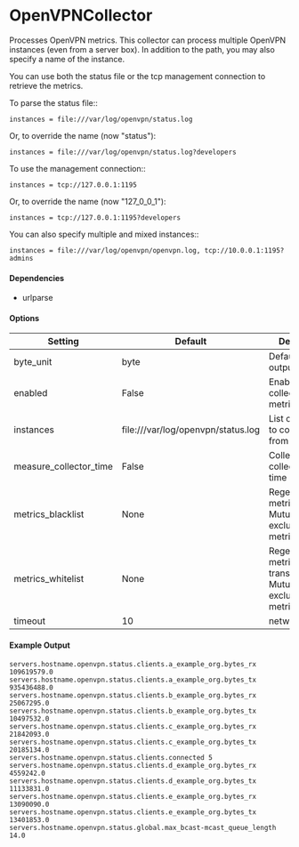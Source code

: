 <!--This file was generated from the python source
Please edit the source to make changes
-->
OpenVPNCollector
=====

Processes OpenVPN metrics. This collector can process multiple OpenVPN
instances (even from a server box). In addition to the path, you may
also specify a name of the instance.

You can use both the status file or the tcp management connection to
retrieve the metrics.

To parse the status file::

    instances = file:///var/log/openvpn/status.log

Or, to override the name (now "status"):

    instances = file:///var/log/openvpn/status.log?developers

To use the management connection::

    instances = tcp://127.0.0.1:1195

Or, to override the name (now "127_0_0_1"):

    instances = tcp://127.0.0.1:1195?developers

You can also specify multiple and mixed instances::

    instances = file:///var/log/openvpn/openvpn.log, tcp://10.0.0.1:1195?admins

#### Dependencies

 * urlparse


#### Options

Setting | Default | Description | Type
--------|---------|-------------|-----
byte_unit | byte | Default numeric output(s) | str
enabled | False | Enable collecting these metrics | bool
instances | file:///var/log/openvpn/status.log | List of instances to collect stats from | str
measure_collector_time | False | Collect the collector run time in ms | bool
metrics_blacklist | None | Regex to match metrics to block. Mutually exclusive with metrics_whitelist | NoneType
metrics_whitelist | None | Regex to match metrics to transmit. Mutually exclusive with metrics_blacklist | NoneType
timeout | 10 | network timeout | str

#### Example Output

```
servers.hostname.openvpn.status.clients.a_example_org.bytes_rx 109619579.0
servers.hostname.openvpn.status.clients.a_example_org.bytes_tx 935436488.0
servers.hostname.openvpn.status.clients.b_example_org.bytes_rx 25067295.0
servers.hostname.openvpn.status.clients.b_example_org.bytes_tx 10497532.0
servers.hostname.openvpn.status.clients.c_example_org.bytes_rx 21842093.0
servers.hostname.openvpn.status.clients.c_example_org.bytes_tx 20185134.0
servers.hostname.openvpn.status.clients.connected 5
servers.hostname.openvpn.status.clients.d_example_org.bytes_rx 4559242.0
servers.hostname.openvpn.status.clients.d_example_org.bytes_tx 11133831.0
servers.hostname.openvpn.status.clients.e_example_org.bytes_rx 13090090.0
servers.hostname.openvpn.status.clients.e_example_org.bytes_tx 13401853.0
servers.hostname.openvpn.status.global.max_bcast-mcast_queue_length 14.0
```

